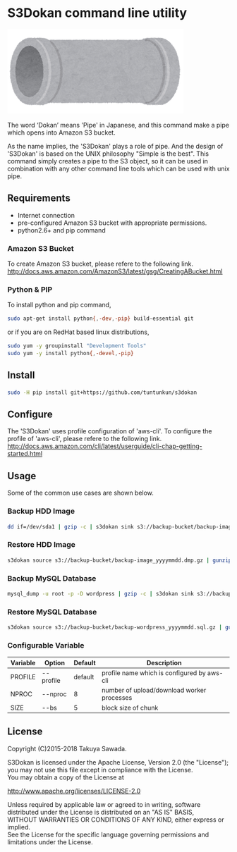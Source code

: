 # S3Dokan command line utility

![Dokan Image](docs/images/dokan_yoko.png)

The word ‘Dokan’ means 'Pipe' in Japanese, and this command make a pipe which opens into Amazon S3 bucket.

As the name implies, the 'S3Dokan' plays a role of pipe.
And the design of 'S3Dokan' is based on the UNIX philosophy "Simple is the best".
This command simply creates a pipe to the S3 object, so it can be used in combination with any other command line tools which can be used with unix pipe.

## Requirements

* Internet connection
* pre-configured Amazon S3 bucket with appropriate permissions.
* python2.6+ and pip command

### Amazon S3 Bucket
To create Amazon S3 bucket, please refere to the following link.  
http://docs.aws.amazon.com/AmazonS3/latest/gsg/CreatingABucket.html

### Python & PIP
To install python and pip command,
```bash
sudo apt-get install python{,-dev,-pip} build-essential git
```

or if you are on RedHat based linux distributions,
```bash
sudo yum -y groupinstall "Development Tools"
sudo yum -y install python{,-devel,-pip}
```


## Install

```bash
sudo -H pip install git+https://github.com/tuntunkun/s3dokan
```

## Configure

The 'S3Dokan' uses profile configuration of 'aws-cli'.
To configure the profile of 'aws-cli', please refere to the following link.  
http://docs.aws.amazon.com/cli/latest/userguide/cli-chap-getting-started.html

## Usage

Some of the common use cases are shown below.

### Backup HDD Image
```bash
dd if=/dev/sda1 | gzip -c | s3dokan sink s3://backup-bucket/backup-image_yyyymmdd.dmp.gz
```

### Restore HDD Image
```bash
s3dokan source s3://backup-bucket/backup-image_yyyymmdd.dmp.gz | gunzip -c | dd of=/dev/sda1
```

### Backup MySQL Database
```bash
mysql_dump -u root -p -D wordpress | gzip -c | s3dokan sink s3://backup-bucket/backup-wordpress_yyyymmdd.sql.gz
```

### Restore MySQL Database
```bash
s3dokan source s3://backup-bucket/backup-wordpress_yyyymmdd.sql.gz | gunzip -c | mysql -u root -p -D wordpress
```

### Configurable Variable

| Variable  | Option    | Default  | Description                                 |
|-----------|-----------|----------|---------------------------------------------|
| PROFILE   | --profile | default  | profile name which is configured by aws-cli |
| NPROC     | --nproc   | 8        | number of upload/download worker processes  |
| SIZE      | --bs      | 5        | block size of chunk                         |

## License
Copyright (C)2015-2018 Takuya Sawada.

S3Dokan is licensed under the Apache License, Version 2.0 (the "License");  
you may not use this file except in compliance with the License.  
You may obtain a copy of the License at

http://www.apache.org/licenses/LICENSE-2.0

Unless required by applicable law or agreed to in writing, software  
distributed under the License is distributed on an "AS IS" BASIS,  
WITHOUT WARRANTIES OR CONDITIONS OF ANY KIND, either express or implied.  
See the License for the specific language governing permissions and  
limitations under the License.
